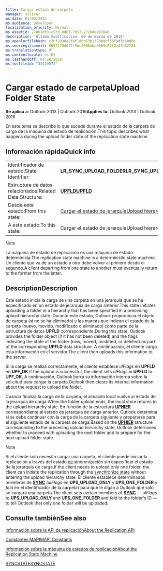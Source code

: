 ```yaml
---
title: Cargar estado de carpeta
manager: soliver
ms.date: 03/09/2015
ms.audience: Developer
localization_priority: Normal
ms.assetid: 270b1df0-c5cd-0d0f-7b57-2726dee978ab
description: 'Última modificación: 09 de marzo de 2015'
ms.openlocfilehash: c20f2998a2fef1ddb53b13708dcf56f9d7b50dbe
ms.sourcegitcommit: 8657170d071f9bcf680aba50b9c07f2a4fb82283
ms.translationtype: MT
ms.contentlocale: es-ES
ms.lasthandoff: 04/28/2019
ms.locfileid: "33419572"
---
```

# <a name="upload-folder-state"></a><span data-ttu-id="8bde6-103">Cargar estado de carpeta</span><span class="sxs-lookup"><span data-stu-id="8bde6-103">Upload Folder State</span></span>

  
  
<span data-ttu-id="8bde6-104">**Se aplica a**: Outlook 2013 | Outlook 2016</span><span class="sxs-lookup"><span data-stu-id="8bde6-104">**Applies to**: Outlook 2013 | Outlook 2016</span></span> 
  
 <span data-ttu-id="8bde6-105">En este tema se describe lo que sucede durante el estado de la carpeta de carga de la máquina de estado de replicación.</span><span class="sxs-lookup"><span data-stu-id="8bde6-105">This topic describes what happens during the upload folder state of the replication state machine.</span></span> 
  
## <a name="quick-info"></a><span data-ttu-id="8bde6-106">Información rápida</span><span class="sxs-lookup"><span data-stu-id="8bde6-106">Quick info</span></span>

|||
|:-----|:-----|
|<span data-ttu-id="8bde6-107">Identificador de estado:</span><span class="sxs-lookup"><span data-stu-id="8bde6-107">State Identifier:</span></span>  <br/> |<span data-ttu-id="8bde6-108">**LR_SYNC_UPLOAD_FOLDER**</span><span class="sxs-lookup"><span data-stu-id="8bde6-108">**LR_SYNC_UPLOAD_FOLDER**</span></span> <br/> |
|<span data-ttu-id="8bde6-109">Estructura de datos relacionados:</span><span class="sxs-lookup"><span data-stu-id="8bde6-109">Related Data Structure:</span></span>  <br/> |<span data-ttu-id="8bde6-110">**[UPFLD](upfld.md)**</span><span class="sxs-lookup"><span data-stu-id="8bde6-110">**[UPFLD](upfld.md)**</span></span> <br/> |
|<span data-ttu-id="8bde6-111">Desde este estado:</span><span class="sxs-lookup"><span data-stu-id="8bde6-111">From this state:</span></span>  <br/> |[<span data-ttu-id="8bde6-112">Cargar el estado de jerarquía</span><span class="sxs-lookup"><span data-stu-id="8bde6-112">Upload hierarchy state</span></span>](upload-hierarchy-state.md) <br/> |
|<span data-ttu-id="8bde6-113">A este estado:</span><span class="sxs-lookup"><span data-stu-id="8bde6-113">To this state:</span></span>  <br/> |<span data-ttu-id="8bde6-114">Cargar el estado de jerarquía</span><span class="sxs-lookup"><span data-stu-id="8bde6-114">Upload hierarchy state</span></span>  <br/> |
   
> [!NOTE]
> <span data-ttu-id="8bde6-115">La máquina de estado de replicación es una máquina de estado determinista.</span><span class="sxs-lookup"><span data-stu-id="8bde6-115">The replication state machine is a deterministic state machine.</span></span> <span data-ttu-id="8bde6-116">Un cliente que va de un estado a otro debe volver al primero desde el segundo.</span><span class="sxs-lookup"><span data-stu-id="8bde6-116">A client departing from one state to another must eventually return to the former from the latter.</span></span> 
  
## <a name="description"></a><span data-ttu-id="8bde6-117">Description</span><span class="sxs-lookup"><span data-stu-id="8bde6-117">Description</span></span>

<span data-ttu-id="8bde6-118">Este estado inicia la carga de una carpeta en una jerarquía que se ha especificado en un estado de jerarquía de carga anterior.</span><span class="sxs-lookup"><span data-stu-id="8bde6-118">This state initiates uploading a folder in a hierarchy that has been specified in a preceding upload hierarchy state.</span></span> <span data-ttu-id="8bde6-119">Durante este estado, Outlook proporciona el objeto de carpeta (si no se ha eliminado) y las marcas que indican el estado de la carpeta (nuevo, movido, modificado o eliminado) como parte de la estructura de datos **UPFLD** correspondiente.</span><span class="sxs-lookup"><span data-stu-id="8bde6-119">During this state, Outlook provides the folder object (if it has not been deleted) and the flags indicating the state of the folder (new, moved, modified, or deleted) as part of the corresponding **UPFLD** data structure.</span></span> <span data-ttu-id="8bde6-120">A continuación, el cliente carga esta información en el servidor.</span><span class="sxs-lookup"><span data-stu-id="8bde6-120">The client then uploads this information to the server.</span></span> 
  
<span data-ttu-id="8bde6-121">Si la carga se realiza correctamente, el cliente establece  *ulFlags*  en **UPFLD** en **UPF_OK**.</span><span class="sxs-lookup"><span data-stu-id="8bde6-121">If the upload is successful, the client sets  *ulFlags*  in **UPFLD** to **UPF_OK**.</span></span> <span data-ttu-id="8bde6-122">A continuación, Outlook borra su información interna sobre la solicitud para cargar la carpeta.</span><span class="sxs-lookup"><span data-stu-id="8bde6-122">Outlook then clears its internal information about the request to upload the folder.</span></span> 
  
<span data-ttu-id="8bde6-123">Cuando finaliza la carga de la carpeta, el almacén local vuelve al estado de la jerarquía de carga.</span><span class="sxs-lookup"><span data-stu-id="8bde6-123">When the folder upload ends, the local store returns to the upload hierarchy state.</span></span> <span data-ttu-id="8bde6-124">En función de la estructura **[UPHIER](uphier.md)** correspondiente al estado de jerarquía de carga anterior, Outlook determina si se debe continuar con la carga de la carpeta siguiente y prepararse para el siguiente estado de la carpeta de carga.</span><span class="sxs-lookup"><span data-stu-id="8bde6-124">Based on the **[UPHIER](uphier.md)** structure corresponding to the preceding upload hierarchy state, Outlook determines whether to proceed with uploading the next folder and to prepare for the next upload folder state.</span></span> 
  
> [!NOTE]
> <span data-ttu-id="8bde6-125">Si el cliente solo necesita cargar una carpeta, el cliente puede iniciar la replicación a través del estado [de](synchronize-state.md) sincronización sin especificar el estado de la jerarquía de carga.</span><span class="sxs-lookup"><span data-stu-id="8bde6-125">If the client needs to upload only one folder, the client can initiate the replication through the [synchronize state](synchronize-state.md) without entering the upload hierarchy state.</span></span> <span data-ttu-id="8bde6-126">El cliente establece determinados miembros de **[SYNC](sync.md)**  *(ulFlags*  en **UPS_UPLOAD_ONLY** y **UPS_ONE_FOLDER** y  *feid*  en el identificador de la carpeta) para que le digan a Outlook que solo se cargará una carpeta.</span><span class="sxs-lookup"><span data-stu-id="8bde6-126">The client sets certain members of **[SYNC](sync.md)** —  *ulFlags*  to **UPS_UPLOAD_ONLY** and **UPS_ONE_FOLDER** and  *feid*  to the folder's ID — to tell Outlook that only one folder will be uploaded.</span></span> 
  
## <a name="see-also"></a><span data-ttu-id="8bde6-127">Consulte también</span><span class="sxs-lookup"><span data-stu-id="8bde6-127">See also</span></span>



[<span data-ttu-id="8bde6-128">Información sobre la API de replicación</span><span class="sxs-lookup"><span data-stu-id="8bde6-128">About the Replication API</span></span>](about-the-replication-api.md)
  
[<span data-ttu-id="8bde6-129">Constantes MAPI</span><span class="sxs-lookup"><span data-stu-id="8bde6-129">MAPI Constants</span></span>](mapi-constants.md)
  
[<span data-ttu-id="8bde6-130">Información sobre la máquina de estados de replicación</span><span class="sxs-lookup"><span data-stu-id="8bde6-130">About the Replication State Machine</span></span>](about-the-replication-state-machine.md)
  
[<span data-ttu-id="8bde6-131">SYNCSTATE</span><span class="sxs-lookup"><span data-stu-id="8bde6-131">SYNCSTATE</span></span>](syncstate.md)

